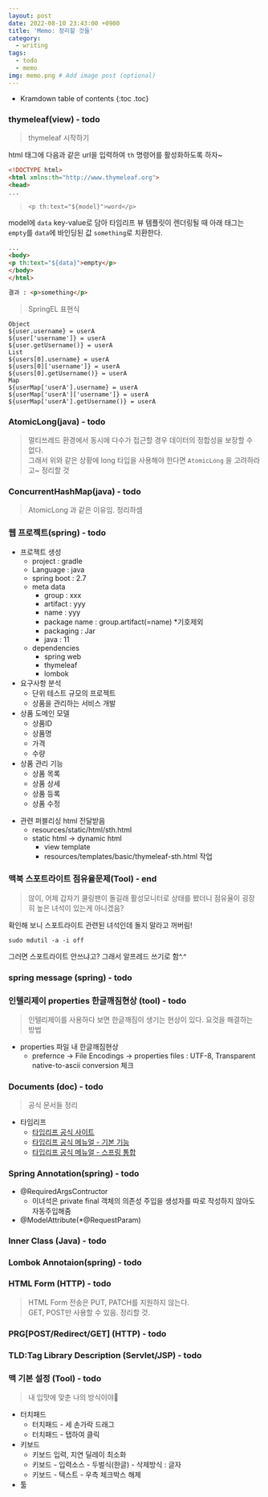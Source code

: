 ```yaml
---
layout: post
date: 2022-08-10 23:43:00 +0900
title: 'Memo: 정리할 것들'
category:
  - writing
tags:
  - todo
  - memo
img: memo.png # Add image post (optional)
---
```


* Kramdown table of contents
{:toc .toc}

### thymeleaf(view) - todo
> thymeleaf 시작하기  

html 태그에 다음과 같은 url을 입력하여 `th` 명령어를 활성화하도록 하자~
```html
<!DOCTYPE html>
<html xmlns:th="http://www.thymeleaf.org">
<head>
...
``` 

> `<p th:text="${model}">word</p>`

model에 `data` key-value로 담아 타임리프 뷰 템플릿이 렌더링될 때
아래 태그는 `empty`를 `data`에 바인딩된 값 `something`로 치환한다.

```html
...
<body>
<p th:text="${data}">empty</p>
</body>
</html>

결과 : <p>something</p>
```
> SpringEL 표현식
```thymeleaf
Object
${user.username} = userA
${user['username']} = userA
${user.getUsername()} = userA
List
${users[0].username} = userA
${users[0]['username']} = userA
${users[0].getUsername()} = userA
Map
${userMap['userA'].username} = userA
${userMap['userA']['username']} = userA
${userMap['userA'].getUsername()} = userA
```

### AtomicLong(java) - todo
> 멀티쓰레드 환경에서 동시에 다수가 접근할 경우 데이터의 정합성을 보장할 수 없다.  
그래서 위와 같은 상황에 long 타입을 사용해야 한다면 `AtomicLong` 을 고려하라고~ 정리할 것

### ConcurrentHashMap(java) - todo
> AtomicLong 과 같은 이유임. 정리하셈

### 웹 프로젝트(spring) - todo
* 프로젝트 생성
  + project : gradle
  + Language : java
  + spring boot : 2.7
  + meta data
    - group : xxx
    - artifact : yyy
    - name : yyy
    - package name : group.artifact(=name) *기호제외
    - packaging : Jar
    - java : 11
  + dependencies
    - spring web
    - thymeleaf
    - lombok
* 요구사항 분석
  + 단위 테스트 규모의 프로젝트
  + 상품을 관리하는 서비스 개발
* 상품 도메인 모델
  + 상품ID
  + 상품명
  + 가격
  + 수량
* 상품 관리 기능
  + 상품 목록
  + 상품 상세
  + 상품 등록
  + 상품 수정
- 관련 퍼블리싱 html 전달받음
  + resources/static/html/sth.html
  + static html -> dynamic html
    - view template
    - resources/templates/basic/thymeleaf-sth.html 작업

### 맥북 스포트라이트 점유율문제(Tool) - end
> 않이, 어제 갑자기 쿨링팬이 돌길래 활성모니터로 상태를 봤더니 점유율이 굉장히 높은 녀석이 있는게 아니겠음?

확인해 보니 스포트라이트 관련된 녀석인데 돌지 말라고 꺼버림! 

    sudo mdutil -a -i off

그러면 스포트라이트 안쓰냐고? 그래서 알프레드 쓰기로 함^.^


### spring message (spring) - todo

### 인텔리제이 properties 한글깨짐현상 (tool) - todo
> 인텔리제이를 사용하다 보면 한글깨짐이 생기는 현상이 있다. 요것을 해결하는 방법
* properties 파일 내 한글깨짐현상
  - prefernce -> File Encodings -> properties files : UTF-8, Transparent native-to-ascii conversion 체크

### Documents (doc) - todo
> 공식 문서들 정리
* 타임리프
  + [타입리프 공식 사이트](https://www.thymeleaf.org/)
  + [타입리프 공식 메뉴얼 - 기본 기능](https://www.thymeleaf.org/doc/tutorials/3.0/usingthymeleaf.html)
  + [타입리프 공식 메뉴얼 - 스프링 통합](https://www.thymeleaf.org/doc/tutorials/3.0/thymeleafspring.html)

### Spring Annotation(spring) - todo

* @RequiredArgsContructor
  + 이녀석은 private final 객체의 의존성 주입을 생성자를 따로 작성하지 않아도 자동주입해줌
* @ModelAttribute(*@RequestParam)

### Inner Class (Java) - todo

### Lombok Annotaion(spring) - todo

### HTML Form (HTTP) - todo
> HTML Form 전송은 PUT, PATCH를 지원하지 않는다.  
GET, POST만 사용할 수 있음. 정리할 것.

### PRG[POST/Redirect/GET] (HTTP) - todo

### TLD:Tag Library Description (Servlet/JSP) - todo

### 맥 기본 설정 (Tool) - todo
> 내 입맛에 맞춘 나의 방식이야🤣

* 터치패드
  - 터치패드 - 세 손가락 드래그
  - 터치패드 - 탭하여 클릭
* 키보드
  - 키보드 입력, 지연 딜레이 최소화
  - 키보드 - 입력소스 - 두벌식(한글) - 삭제방식 : 글자
  - 키보드 - 텍스트 - 우측 체크박스 해제
* 툴 